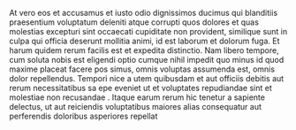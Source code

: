 At vero eos et accusamus et iusto odio dignissimos ducimus 
qui blanditiis praesentium voluptatum deleniti atque 
corrupti quos dolores et quas molestias excepturi sint occaecati cupiditate non provident, similique sunt in 
culpa qui officia deserunt mollitia animi, id est 
laborum et dolorum fuga. Et harum quidem rerum facilis est et expedita distinctio. Nam libero tempore, cum 
soluta nobis est eligendi optio cumque nihil impedit quo minus id quod maxime placeat facere pos
simus, omnis voluptas assumenda est, omnis dolor repellendus. Tempori
 nice a
utem quibusdam et aut officiis debitis aut rerum necessitatibus sa
epe eveniet ut et voluptates repudiandae sint et molestiae non recusandae
. Itaque earum rerum hic tenetur a sapiente delectus, ut aut reiciendis voluptatibus maiores alias consequatur aut perferendis doloribus asperiores repellat